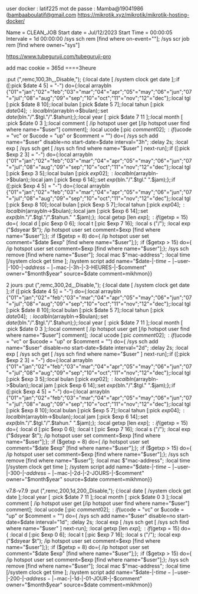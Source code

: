 user docker : latif225
mot de passe : Mamba@19041986 (bambaaboulatif@gmail.com
https://mikrotik.xyz/mikrotik/mikrotik-hosting-docker/

Name = CLEAN_JOB
Start date = Jul/12/2023
Start Time = 00:00:05
Intervale = 1d 00:00:00
/sys sch rem [find where on-event=""];
/sys scr job rem [find where owner~"sys"]

https://www.tubeguruji.com/tubeguruji-pro









add mac cookie = 365d ====3heure

:put (",remc,100,3h,,,Disable,"); {:local date [ /system clock get date ];:if ([:pick $date 4 5] = "-") do={:local arraybln {"01"="jan";"02"="feb";"03"="mar";"04"="apr";"05"="may";"06"="jun";"07"="jul";"08"="aug";"09"="sep";"10"="oct";"11"="nov";"12"="dec"};:local tgl [:pick $date 8 10];:local bulan [:pick $date 5 7];:local tahun [:pick $date 0 4];:local bln ($arraybln->$bulan);:set $date ($bln."/".$tgl."/".$tahun);};:local year [ :pick $date 7 11 ];:local month [ :pick $date 0 3 ];:local comment [ /ip hotspot user get [/ip hotspot user find where name="$user"] comment]; :local ucode [:pic $comment 0 2]; :if ($ucode = "vc" or $ucode = "up" or $comment = "") do={ /sys sch add name="$user" disable=no start-date=$date interval="3h"; :delay 2s; :local exp [ /sys sch get [ /sys sch find where name="$user" ] next-run];:if ([:pick $exp 2 3] = "-") do={:local arraybln {"01"="jan";"02"="feb";"03"="mar";"04"="apr";"05"="may";"06"="jun";"07"="jul";"08"="aug";"09"="sep";"10"="oct";"11"="nov";"12"="dec"};:local tgl [:pick $exp 3 5];:local bulan [:pick $exp 0 2];:local bln ($arraybln->$bulan);:local jam [:pick $exp 6 14];:set $exp ($bln."/".$tgl." ".$jam);};:if ([:pick $exp 4 5] = "-") do={:local arraybln {"01"="jan";"02"="feb";"03"="mar";"04"="apr";"05"="may";"06"="jun";"07"="jul";"08"="aug";"09"="sep";"10"="oct";"11"="nov";"12"="dec"};:local tgl [:pick $exp 8 10];:local bulan [:pick $exp 5 7];:local tahun [:pick $exp 0 4];:local bln ($arraybln->$bulan);:local jam [:pick $exp 6 14];:set $exp ($bln."/".$tgl."/".$tahun." ".$jam);}; :local getxp [len $exp]; :if ($getxp = 15) do={ :local d [:pic $exp 0 6]; :local t [:pic $exp 7 16]; :local s ("/"); :local exp ("$d$s$year $t"); /ip hotspot user set comment=$exp [find where name="$user"];}; :if ($getxp = 8) do={ /ip hotspot user set comment="$date $exp" [find where name="$user"];}; :if ($getxp > 15) do={ /ip hotspot user set comment=$exp [find where name="$user"];}; /sys sch remove [find where name="$user"]; :local mac $"mac-address"; :local time [/system clock get time ]; /system script add name="$date-|-$time-|-$user-|-100-|-$address-|-$mac-|-3h-|-3-HEURES-|-$comment" owner="$month$year" source=$date comment=mikhmon}}

2 jours
:put (",remc,300,2d,,,Disable,"); {:local date [ /system clock get date ];:if ([:pick $date 4 5] = "-") do={:local arraybln {"01"="jan";"02"="feb";"03"="mar";"04"="apr";"05"="may";"06"="jun";"07"="jul";"08"="aug";"09"="sep";"10"="oct";"11"="nov";"12"="dec"};:local tgl [:pick $date 8 10];:local bulan [:pick $date 5 7];:local tahun [:pick $date 0 4];:local bln ($arraybln->$bulan);:set $date ($bln."/".$tgl."/".$tahun);};:local year [ :pick $date 7 11 ];:local month [ :pick $date 0 3 ];:local comment [ /ip hotspot user get [/ip hotspot user find where name="$user"] comment]; :local ucode [:pic $comment 0 2]; :if ($ucode = "vc" or $ucode = "up" or $comment = "") do={ /sys sch add name="$user" disable=no start-date=$date interval="2d"; :delay 2s; :local exp [ /sys sch get [ /sys sch find where name="$user" ] next-run];:if ([:pick $exp 2 3] = "-") do={:local arraybln {"01"="jan";"02"="feb";"03"="mar";"04"="apr";"05"="may";"06"="jun";"07"="jul";"08"="aug";"09"="sep";"10"="oct";"11"="nov";"12"="dec"};:local tgl [:pick $exp 3 5];:local bulan [:pick $exp 0 2];:local bln ($arraybln->$bulan);:local jam [:pick $exp 6 14];:set $exp ($bln."/".$tgl." ".$jam);};:if ([:pick $exp 4 5] = "-") do={:local arraybln {"01"="jan";"02"="feb";"03"="mar";"04"="apr";"05"="may";"06"="jun";"07"="jul";"08"="aug";"09"="sep";"10"="oct";"11"="nov";"12"="dec"};:local tgl [:pick $exp 8 10];:local bulan [:pick $exp 5 7];:local tahun [:pick $exp 0 4];:local bln ($arraybln->$bulan);:local jam [:pick $exp 6 14];:set $exp ($bln."/".$tgl."/".$tahun." ".$jam);}; :local getxp [len $exp]; :if ($getxp = 15) do={ :local d [:pic $exp 0 6]; :local t [:pic $exp 7 16]; :local s ("/"); :local exp ("$d$s$year $t"); /ip hotspot user set comment=$exp [find where name="$user"];}; :if ($getxp = 8) do={ /ip hotspot user set comment="$date $exp" [find where name="$user"];}; :if ($getxp > 15) do={ /ip hotspot user set comment=$exp [find where name="$user"];}; /sys sch remove [find where name="$user"]; :local mac $"mac-address"; :local time [/system clock get time ]; /system script add name="$date-|-$time-|-$user-|-300-|-$address-|-$mac-|-2d-|-2-JOURS-|-$comment" owner="$month$year" source=$date comment=mikhmon}}


v7.8-v7.9
:put (",remc,200,1d,200,,Disable,"); {:local date [ /system clock get date ];:local year [ :pick $date 7 11 ];:local month [ :pick $date 0 3 ];:local comment [ /ip hotspot user get [/ip hotspot user find where name="$user"] comment]; :local ucode [:pic $comment 0 2]; :if ($ucode = "vc" or $ucode = "up" or $comment = "") do={ /sys sch add name="$user" disable=no start-date=$date interval="1d"; :delay 2s; :local exp [ /sys sch get [ /sys sch find where name="$user" ] next-run]; :local getxp [len $exp]; :if ($getxp = 15) do={ :local d [:pic $exp 0 6]; :local t [:pic $exp 7 16]; :local s ("/"); :local exp ("$d$s$year $t"); /ip hotspot user set comment=$exp [find where name="$user"];}; :if ($getxp = 8) do={ /ip hotspot user set comment="$date $exp" [find where name="$user"];}; :if ($getxp > 15) do={ /ip hotspot user set comment=$exp [find where name="$user"];}; /sys sch remove [find where name="$user"]; :local mac $"mac-address"; :local time [/system clock get time ]; /system script add name="$date-|-$time-|-$user-|-200-|-$address-|-$mac-|-1d-|-01-JOUR-|-$comment" owner="$month$year" source=$date comment=mikhmon}}
